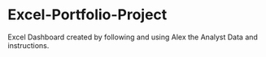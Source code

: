 # Excel-Portfolio-Project
Excel Dashboard created by following and using Alex the Analyst Data and instructions.
